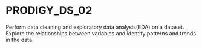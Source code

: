 # PRODIGY_DS_02
Perform data cleaning and exploratory data analysis(EDA) on a dataset. Explore the relationships between variables and identify patterns and trends in the data
